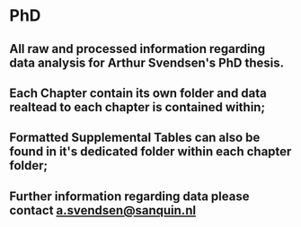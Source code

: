 # PhD

## All raw and processed information regarding data analysis for Arthur Svendsen's PhD thesis.
## Each Chapter contain its own folder and data realtead to each chapter is contained within;
## Formatted Supplemental Tables can also be found in it's dedicated folder within each chapter folder;

## Further information regarding data please contact a.svendsen@sanquin.nl
